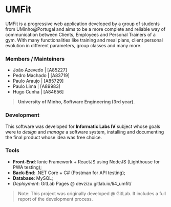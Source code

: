 # UMFit

UMFit is a progressive web application developed by a group of students from UMinho@Portugal and aims to be a more complete and reliable way of communication between Clients, Employees and Personal Trainers of a gym. With many functionalities like training and meal plans, client personal evolution in different parameters, group classes and many more.

### Members / Mainteiners 

- João Azevedo    | [A85227]
- Pedro Machado  | [A83719]
- Paulo Araujo   | [A85729]
- Paulo Lima     | [A89983]
- Hugo Cunha     | [A84656]

>**University of Minho, Software Engineering (3rd year)**.

### Development

This software was developed for **Informatic Labs IV** subject whose goals were to *design* and *manage* a software system, installing and documenting the final product whose idea was free choice.

### Tools

  - **Front-End**: Ionic Framework + ReactJS using NodeJS (Lighthouse for PWA testing);
  - **Back-End**: .NET Core + C# (Postman for API testing);
  - **Database**: MySQL;
  - *Deployment*: GitLab Pages @ devzizu.gitlab.io/li4_umfit/

> Note: This project was originally developed @ GitLab. It includes a full report of the development process. 
